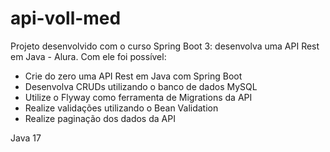 # api-voll-med

Projeto desenvolvido com o curso Spring Boot 3: desenvolva uma API Rest em Java - Alura. Com ele foi possível:

- Crie do zero uma API Rest em Java com Spring Boot
- Desenvolva CRUDs utilizando o banco de dados MySQL
- Utilize o Flyway como ferramenta de Migrations da API
- Realize validações utilizando o Bean Validation
- Realize paginação dos dados da API

Java 17
